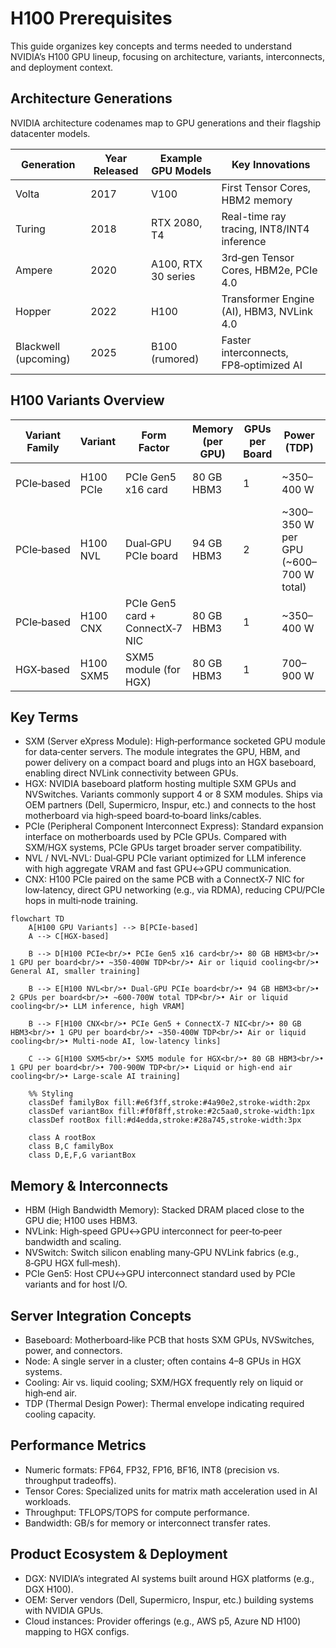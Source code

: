 # H100 Prerequisites

This guide organizes key concepts and terms needed to understand NVIDIA’s H100 GPU lineup, focusing on architecture, variants, interconnects, and deployment context.

## Architecture Generations
NVIDIA architecture codenames map to GPU generations and their flagship datacenter models.

| Generation | Year Released | Example GPU Models | Key Innovations |
| ---------- | ------------- | ------------------ | --------------- |
| Volta | 2017 | V100 | First Tensor Cores, HBM2 memory |
| Turing | 2018 | RTX 2080, T4 | Real-time ray tracing, INT8/INT4 inference |
| Ampere | 2020 | A100, RTX 30 series | 3rd‑gen Tensor Cores, HBM2e, PCIe 4.0 |
| Hopper | 2022 | H100 | Transformer Engine (AI), HBM3, NVLink 4.0 |
| Blackwell (upcoming) | 2025 | B100 (rumored) | Faster interconnects, FP8‑optimized AI |

## H100 Variants Overview

| Variant Family | Variant | Form Factor | Memory (per GPU) | GPUs per Board | Power (TDP) | Cooling | Best For | Example Deployment |
| -------------- | ------- | ----------- | ---------------- | -------------- | ----------- | ------- | -------- | ----------------- |
| PCIe‑based | H100 PCIe | PCIe Gen5 x16 card | 80 GB HBM3 | 1 | ~350–400 W | Air or liquid | General AI, smaller training | Dell PowerEdge, Supermicro |
| PCIe‑based | H100 NVL | Dual‑GPU PCIe board | 94 GB HBM3 | 2 | ~300–350 W per GPU (~600–700 W total) | Air or liquid | LLM inference, high VRAM | NVIDIA‑certified inference servers |
| PCIe‑based | H100 CNX | PCIe Gen5 card + ConnectX‑7 NIC | 80 GB HBM3 | 1 | ~350–400 W | Air or liquid | Multi‑node AI, low‑latency links | HPC clusters, InfiniBand AI nodes |
| HGX‑based | H100 SXM5 | SXM5 module (for HGX) | 80 GB HBM3 | 1 | 700–900 W | Liquid or high‑end air | Large‑scale AI training | NVIDIA DGX H100, AWS p5 |

## Key Terms

- SXM (Server eXpress Module): High‑performance socketed GPU module for data‑center servers. The module integrates the GPU, HBM, and power delivery on a compact board and plugs into an HGX baseboard, enabling direct NVLink connectivity between GPUs.
- HGX: NVIDIA baseboard platform hosting multiple SXM GPUs and NVSwitches. Variants commonly support 4 or 8 SXM modules. Ships via OEM partners (Dell, Supermicro, Inspur, etc.) and connects to the host motherboard via high‑speed board‑to‑board links/cables.
- PCIe (Peripheral Component Interconnect Express): Standard expansion interface on motherboards used by PCIe GPUs. Compared with SXM/HGX systems, PCIe GPUs target broader server compatibility.
- NVL / NVL‑NVL: Dual‑GPU PCIe variant optimized for LLM inference with high aggregate VRAM and fast GPU↔GPU communication.
- CNX: H100 PCIe paired on the same PCB with a ConnectX‑7 NIC for low‑latency, direct GPU networking (e.g., via RDMA), reducing CPU/PCIe hops in multi‑node training.

```mermaid
flowchart TD
    A[H100 GPU Variants] --> B[PCIe-based]
    A --> C[HGX-based]
    
    B --> D[H100 PCIe<br/>• PCIe Gen5 x16 card<br/>• 80 GB HBM3<br/>• 1 GPU per board<br/>• ~350-400W TDP<br/>• Air or liquid cooling<br/>• General AI, smaller training]
    
    B --> E[H100 NVL<br/>• Dual-GPU PCIe board<br/>• 94 GB HBM3<br/>• 2 GPUs per board<br/>• ~600-700W total TDP<br/>• Air or liquid cooling<br/>• LLM inference, high VRAM]
    
    B --> F[H100 CNX<br/>• PCIe Gen5 + ConnectX-7 NIC<br/>• 80 GB HBM3<br/>• 1 GPU per board<br/>• ~350-400W TDP<br/>• Air or liquid cooling<br/>• Multi-node AI, low-latency links]
    
    C --> G[H100 SXM5<br/>• SXM5 module for HGX<br/>• 80 GB HBM3<br/>• 1 GPU per board<br/>• 700-900W TDP<br/>• Liquid or high-end air cooling<br/>• Large-scale AI training]
    
    %% Styling
    classDef familyBox fill:#e6f3ff,stroke:#4a90e2,stroke-width:2px
    classDef variantBox fill:#f0f8ff,stroke:#2c5aa0,stroke-width:1px
    classDef rootBox fill:#d4edda,stroke:#28a745,stroke-width:3px
    
    class A rootBox
    class B,C familyBox
    class D,E,F,G variantBox
```

## Memory & Interconnects

- HBM (High Bandwidth Memory): Stacked DRAM placed close to the GPU die; H100 uses HBM3.
- NVLink: High‑speed GPU↔GPU interconnect for peer‑to‑peer bandwidth and scaling.
- NVSwitch: Switch silicon enabling many‑GPU NVLink fabrics (e.g., 8‑GPU HGX full‑mesh).
- PCIe Gen5: Host CPU↔GPU interconnect standard used by PCIe variants and for host I/O.

## Server Integration Concepts

- Baseboard: Motherboard‑like PCB that hosts SXM GPUs, NVSwitches, power, and connectors.
- Node: A single server in a cluster; often contains 4–8 GPUs in HGX systems.
- Cooling: Air vs. liquid cooling; SXM/HGX frequently rely on liquid or high‑end air.
- TDP (Thermal Design Power): Thermal envelope indicating required cooling capacity.

## Performance Metrics

- Numeric formats: FP64, FP32, FP16, BF16, INT8 (precision vs. throughput tradeoffs).
- Tensor Cores: Specialized units for matrix math acceleration used in AI workloads.
- Throughput: TFLOPS/TOPS for compute performance.
- Bandwidth: GB/s for memory or interconnect transfer rates.

## Product Ecosystem & Deployment

- DGX: NVIDIA’s integrated AI systems built around HGX platforms (e.g., DGX H100).
- OEM: Server vendors (Dell, Supermicro, Inspur, etc.) building systems with NVIDIA GPUs.
- Cloud instances: Provider offerings (e.g., AWS p5, Azure ND H100) mapping to HGX configs.

